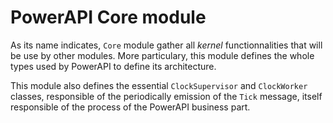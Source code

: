 # PowerAPI Core module

As its name indicates, `Core` module gather all *kernel* functionnalities that will be use by other modules. More particulary, this module defines the whole types used by PowerAPI to define its architecture.

This module also defines the essential  `ClockSupervisor` and `ClockWorker` classes, responsible of the periodically emission of the `Tick` message, itself responsible of the process of the PowerAPI business part.
